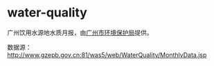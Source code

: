 # water-quality
广州饮用水源地水质月报，由[广州市环境保护局](http://www.gzepb.gov.cn/ "广州市环境保护局")提供。

数据源：http://www.gzepb.gov.cn:81/was5/web/WaterQuality/MonthlyData.jsp
